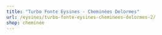 ```yaml
---
title: "Turbo Fonte Eysines - Cheminées Delormes"
url: /eysines/turbo-fonte-eysines-cheminees-delormes-2/
shop: cheminée
---
```

